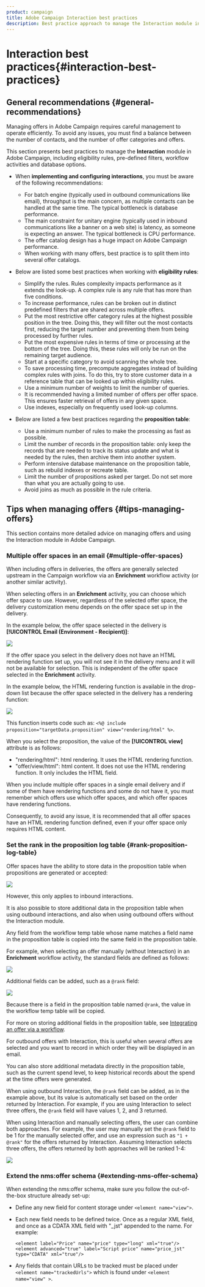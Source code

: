 ```yaml
---
product: campaign
title: Adobe Campaign Interaction best practices
description: Best practice approach to manage the Interaction module in Adobe Campaign
---
```

# Interaction best practices{#interaction-best-practices}

## General recommendations {#general-recommendations}

Managing offers in Adobe Campaign requires careful management to operate efficiently. To avoid any issues, you must find a balance between the number of contacts, and the number of offer categories and offers. 

This section presents best practices to manage the **Interaction** module in Adobe Campaign, including eligibility rules, pre-defined filters, workflow activities and database options.

* When **implementing and configuring interactions**, you must be aware of the following recommendations:

    * For batch engine (typically used in outbound communications like email), throughput is the main concern, as multiple contacts can be handled at the same time. The typical bottleneck is database performance.
    * The main constraint for unitary engine (typically used in inbound communications like a banner on a web site) is latency, as someone is expecting an answer. The typical bottleneck is CPU performance.
    * The offer catalog design has a huge impact on Adobe Campaign performance.
    * When working with many offers, best practice is to split them into several offer catalogs.

* Below are listed some best practices when working with **eligibility rules**:

    * Simplify the rules. Rules complexity impacts performance as it extends the look-up. A complex rule is any rule that has more than five conditions.
    * To increase performance, rules can be broken out in distinct predefined filters that are shared across multiple offers.
    * Put the most restrictive offer category rules at the highest possible position in the tree. Doing this, they will filter out the most contacts first, reducing the target number and preventing them from being processed by further rules.
    * Put the most expensive rules in terms of time or processing at the bottom of the tree. Doing this, these rules will only be run on the remaining target audience.
    * Start at a specific category to avoid scanning the whole tree.
    * To save processing time, precompute aggregates instead of building complex rules with joins. To do this, try to store customer data in a reference table that can be looked up within eligibility rules.
    * Use a minimum number of weights to limit the number of queries.
    * It is recommended having a limited number of offers per offer space. This ensures faster retrieval of offers in any given space.
    * Use indexes, especially on frequently used look-up columns.

* Below are listed a few best practices regarding the **proposition table**:

    * Use a minimum number of rules to make the processing as fast as possible.
    * Limit the number of records in the proposition table: only keep the records that are needed to track its status update and what is needed by the rules, then archive them into another system.
    * Perform intensive database maintenance on the proposition table, such as rebuild indexes or recreate table.
    * Limit the number of propositions asked per target. Do not set more than what you are actually going to use.
    * Avoid joins as much as possible in the rule criteria.

## Tips when managing offers {#tips-managing-offers}

This section contains more detailed advice on managing offers and using the Interaction module in Adobe Campaign.

### Multiple offer spaces in an email {#multiple-offer-spaces}

When including offers in deliveries, the offers are generally selected upstream in the Campaign workflow via an **Enrichment** workflow activity (or another similar activity).

When selecting offers in an **Enrichment** activity, you can choose which offer space to use. However, regardless of the selected offer space, the delivery customization menu depends on the offer space set up in the delivery.

In the example below, the offer space selected in the delivery is **[!UICONTROL Email (Environment - Recipient)]**:

![](assets/Interaction-best-practices-offer-space-selected.png)

If the offer space you select in the delivery does not have an HTML rendering function set up, you will not see it in the delivery menu and it will not be available for selection. This is independent of the offer space selected in the **Enrichment** activity.

In the example below, the HTML rendering function is available in the drop-down list because the offer space selected in the delivery has a rendering function:

![](assets/Interaction-best-practices-HTML-rendering.png)

This function inserts code such as: `<%@ include proposition="targetData.proposition" view="rendering/html" %>`.

When you select the proposition, the value of the **[!UICONTROL view]** attribute is as follows:
* "rendering/html": html rendering. It uses the HTML rendering function.
* "offer/view/html": html content. It does not use the HTML rendering function. It only includes the HTML field.

When you include multiple offer spaces in a single email delivery and if some of them have rendering functions and some do not have it, you must remember which offers use which offer spaces, and which offer spaces have rendering functions.

Consequently, to avoid any issue, it is recommended that all offer spaces have an HTML rendering function defined, even if your offer space only requires HTML content.

### Set the rank in the proposition log table {#rank-proposition-log-table}

Offer spaces have the ability to store data in the proposition table when propositions are generated or accepted:

![](assets/Interaction-best-practices-offer-space-storage.png)

However, this only applies to inbound interactions.

It is also possible to store additional data in the proposition table when using outbound interactions, and also when using outbound offers without the Interaction module.

Any field from the workflow temp table whose name matches a field name in the proposition table is copied into the same field in the proposition table.

For example, when selecting an offer manually (without Interaction) in an **Enrichment** workflow activity, the standard fields are defined as follows:

![](assets/Interaction-best-practices-manual-offer-std-fields.png)

Additional fields can be added, such as a `@rank` field:

![](assets/Interaction-best-practices-manual-offer-add-fields.png)

Because there is a field in the proposition table named `@rank`, the value in the workflow temp table will be copied.

For more on storing additional fields in the proposition table, see [Integrating an offer via a workflow](../../interaction/using/integrating-an-offer-via-a-workflow.md#storing-offer-rankings-and-weights).

For outbound offers with Interaction, this is useful when several offers are selected and you want to record in which order they will be displayed in an email.

You can also store additional metadata directly in the proposition table, such as the current spend level, to keep historical records about the spend at the time offers were generated.

When using outbound Interaction, the `@rank` field can be added, as in the example above, but its value is automatically set based on the order returned by Interaction. For example, if you are using Interaction to select three offers, the `@rank` field will have values 1, 2, and 3 returned.

When using Interaction and manually selecting offers, the user can combine both approaches. For example, the user may manually set the `@rank` field to be 1 for the manually selected offer, and use an expression such as `"1 + @rank"` for the offers returned by Interaction. Assuming Interaction selects three offers, the offers returned by both approaches will be ranked 1-4:

![](assets/Interaction-best-practices-manual-offer-combined.png)

### Extend the nms:offer schema {#extending-nms-offer-schema}

When extending the nms:offer schema, make sure you follow the out-of-the-box structure already set-up:
* Define any new field for content storage under `<element name="view">`.
* Each new field needs to be defined twice. Once as a regular XML field, and once as a CDATA XML field with "_jst" appended to the name. For example:

    ```
    <element label="Price" name="price" type="long" xml="true"/>
    <element advanced="true" label="Script price" name="price_jst" type="CDATA" xml="true"/>
    ```

* Any fields that contain URLs to be tracked must be placed under `<element name="trackedUrls">` which is found under `<element name="view" >`.
